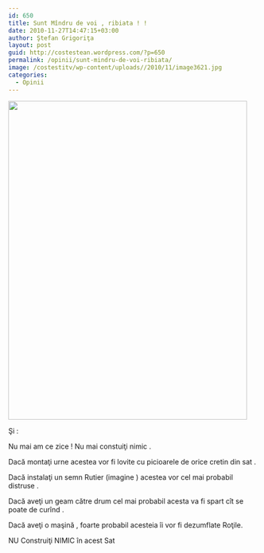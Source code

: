 ```yaml
---
id: 650
title: Sunt Mîndru de voi , ribiata ! !
date: 2010-11-27T14:47:15+03:00
author: Ştefan Grigoriţa
layout: post
guid: http://costestean.wordpress.com/?p=650
permalink: /opinii/sunt-mindru-de-voi-ribiata/
image: /costestitv/wp-content/uploads//2010/11/image3621.jpg
categories:
  - Opinii
---
```

<a href="http://costestean.wordpress.com/2010/11/27/sunt-mindru-de-voi-ribiata/image361/" rel="attachment wp-att-651"><img class="aligncenter size-full wp-image-651" title="Poftim" src="http://costestean.files.wordpress.com/2010/11/image361.jpg" alt="" width="480" height="640" srcset="/costestitv/wp-content/uploads//2010/11/image361.jpg 480w, /costestitv/wp-content/uploads//2010/11/image361-225x300.jpg 225w" sizes="(max-width: 480px) 100vw, 480px" /></a>

Şi :

Nu mai am ce zice ! Nu mai constuiţi nimic .

Dacă montaţi urne acestea vor fi lovite cu picioarele de orice cretin din sat .

Dacă instalaţi un semn Rutier (imagine ) acestea vor cel mai probabil distruse .

Dacă aveţi un geam către drum cel mai probabil acesta va fi spart cît se poate de curînd .

Dacă aveţi o maşină , foarte probabil acesteia îi vor fi dezumflate Roţile.

NU Construiţi NIMIC în acest Sat